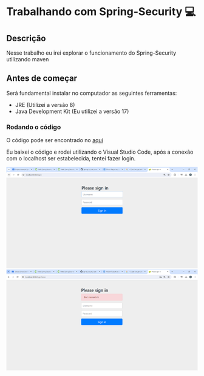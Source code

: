 # Trabalhando com Spring-Security :computer:

## Descrição
Nesse trabalho eu irei explorar o funcionamento do Spring-Security utilizando maven

## Antes de começar
Será fundamental instalar no computador as seguintes ferramentas:
- JRE (Utilizei a versão 8)
- Java Development Kit (Eu utilizei a versão 17)

### Rodando o código
O código pode ser encontrado no [aqui](https://docs.spring.io/spring-security/reference/servlet/getting-started.html)

Eu baixei o código e rodei utilizando o Visual Studio Code, após a conexão com o localhost ser estabelecida, tentei fazer login.


![login](https://github.com/alsoares086/Solutis_Formacao/blob/main/Spring-security/assets/Screenshot%202024-10-01%20151040.png)
![login1](https://github.com/alsoares086/Solutis_Formacao/blob/main/Spring-security/assets/Screenshot%202024-10-01%20150717.png)
